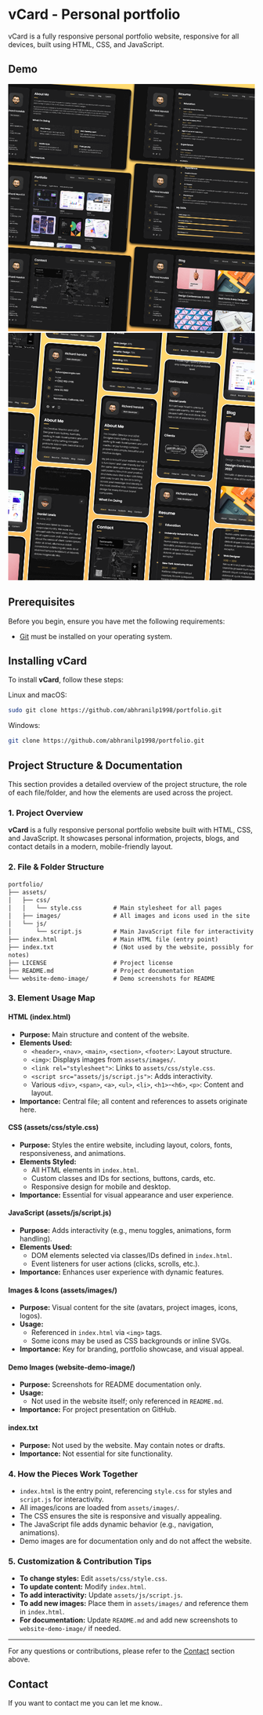 # vCard - Personal portfolio

<!-- ![GitHub repo size](https://img.shields.io/github/repo-size/codewithsadee/vcard-personal-portfolio)
![GitHub stars](https://img.shields.io/github/stars/codewithsadee/vcard-personal-portfolio?style=social)
![GitHub forks](https://img.shields.io/github/forks/codewithsadee/vcard-personal-portfolio?style=social)
[![Twitter Follow](https://img.shields.io/twitter/follow/codewithsadee_?style=social)](https://twitter.com/intent/follow?screen_name=codewithsadee_)
[![YouTube Video Views](https://img.shields.io/youtube/views/SoxmIlgf2zM?style=social)](https://youtu.be/SoxmIlgf2zM) -->

vCard is a fully responsive personal portfolio website, responsive for all devices, built using HTML, CSS, and JavaScript.

## Demo

![vCard Desktop Demo](./website-demo-image/desktop.png "Desktop Demo")
![vCard Mobile Demo](./website-demo-image/mobile.png "Mobile Demo")

## Prerequisites

Before you begin, ensure you have met the following requirements:

* [Git](https://git-scm.com/downloads "Download Git") must be installed on your operating system.

## Installing vCard

To install **vCard**, follow these steps:

Linux and macOS:

```bash
sudo git clone https://github.com/abhranilp1998/portfolio.git
```

Windows:

```bash
git clone https://github.com/abhranilp1998/portfolio.git
```

## Project Structure & Documentation

This section provides a detailed overview of the project structure, the role of each file/folder, and how the elements are used across the project.

### 1. Project Overview

**vCard** is a fully responsive personal portfolio website built with HTML, CSS, and JavaScript. It showcases personal information, projects, blogs, and contact details in a modern, mobile-friendly layout.

### 2. File & Folder Structure

```
portfolio/
├── assets/
│   ├── css/
│   │   └── style.css         # Main stylesheet for all pages
│   ├── images/               # All images and icons used in the site
│   └── js/
│       └── script.js         # Main JavaScript file for interactivity
├── index.html                # Main HTML file (entry point)
├── index.txt                 # (Not used by the website, possibly for notes)
├── LICENSE                   # Project license
├── README.md                 # Project documentation
└── website-demo-image/       # Demo screenshots for README
```

### 3. Element Usage Map

#### **HTML (index.html)**
- **Purpose:** Main structure and content of the website.
- **Elements Used:**
  - `<header>`, `<nav>`, `<main>`, `<section>`, `<footer>`: Layout structure.
  - `<img>`: Displays images from `assets/images/`.
  - `<link rel="stylesheet">`: Links to `assets/css/style.css`.
  - `<script src="assets/js/script.js">`: Adds interactivity.
  - Various `<div>`, `<span>`, `<a>`, `<ul>`, `<li>`, `<h1>`-`<h6>`, `<p>`: Content and layout.
- **Importance:** Central file; all content and references to assets originate here.

#### **CSS (assets/css/style.css)**
- **Purpose:** Styles the entire website, including layout, colors, fonts, responsiveness, and animations.
- **Elements Styled:**
  - All HTML elements in `index.html`.
  - Custom classes and IDs for sections, buttons, cards, etc.
  - Responsive design for mobile and desktop.
- **Importance:** Essential for visual appearance and user experience.

#### **JavaScript (assets/js/script.js)**
- **Purpose:** Adds interactivity (e.g., menu toggles, animations, form handling).
- **Elements Used:**
  - DOM elements selected via classes/IDs defined in `index.html`.
  - Event listeners for user actions (clicks, scrolls, etc.).
- **Importance:** Enhances user experience with dynamic features.

#### **Images & Icons (assets/images/)**
- **Purpose:** Visual content for the site (avatars, project images, icons, logos).
- **Usage:**
  - Referenced in `index.html` via `<img>` tags.
  - Some icons may be used as CSS backgrounds or inline SVGs.
- **Importance:** Key for branding, portfolio showcase, and visual appeal.

#### **Demo Images (website-demo-image/)**
- **Purpose:** Screenshots for README documentation only.
- **Usage:**
  - Not used in the website itself; only referenced in `README.md`.
- **Importance:** For project presentation on GitHub.

#### **index.txt**
- **Purpose:** Not used by the website. May contain notes or drafts.
- **Importance:** Not essential for site functionality.

### 4. How the Pieces Work Together
- `index.html` is the entry point, referencing `style.css` for styles and `script.js` for interactivity.
- All images/icons are loaded from `assets/images/`.
- The CSS ensures the site is responsive and visually appealing.
- The JavaScript file adds dynamic behavior (e.g., navigation, animations).
- Demo images are for documentation only and do not affect the website.

### 5. Customization & Contribution Tips
- **To change styles:** Edit `assets/css/style.css`.
- **To update content:** Modify `index.html`.
- **To add interactivity:** Update `assets/js/script.js`.
- **To add new images:** Place them in `assets/images/` and reference them in `index.html`.
- **For documentation:** Update `README.md` and add new screenshots to `website-demo-image/` if needed.

---

For any questions or contributions, please refer to the [Contact](#contact) section above.

## Contact

If you want to contact me you can let me know..

<!-- ## License

MIT -->
